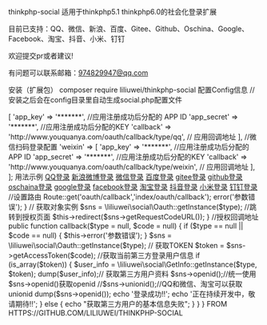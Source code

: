 thinkphp-social
适用于thinkphp5.1 thinkphp6.0的社会化登录扩展

目前已支持：QQ、微信、新浪、百度、Gitee、Github、Oschina、Google、Facebook、淘宝、抖音、小米、钉钉

欢迎提交pr或者建议!

有问题可以联系邮箱：974829947@qq.com

安装（扩展包）
composer require liliuwei/thinkphp-social
配置Config信息
// 安装之后会在config目录里自动生成social.php配置文件
<?php
return [
    //腾讯QQ登录配置
    'qq' => [
        'app_key' => '*******', //应用注册成功后分配的 APP ID
        'app_secret' => '*******',  //应用注册成功后分配的KEY
        'callback' => 'http://www.youquanya.com/oauth/callback/type/qq', // 应用回调地址
    ],
    //微信扫码登录配置
    'weixin' => [
         'app_key' => '*******', //应用注册成功后分配的 APP ID
         'app_secret' => '*******',  //应用注册成功后分配的KEY
         'callback' => 'http://www.youquanya.com/oauth/callback/type/weixin', // 应用回调地址
    ],
];
用法示例
<a href="{:url('Oauth/login',['type'=>'qq'])}">QQ登录</a>
<a href="{:url('Oauth/login',['type'=>'sina'])}">新浪微博登录</a>
<a href="{:url('Oauth/login',['type'=>'weixin'])}">微信登录</a>
<a href="{:url('Oauth/login',['type'=>'baidu'])}">百度登录</a>
<a href="{:url('Oauth/login',['type'=>'gitee'])}">gitee登录</a>
<a href="{:url('Oauth/login',['type'=>'github'])}">github登录</a>
<a href="{:url('Oauth/login',['type'=>'oschaina'])}">oschaina登录</a>
<a href="{:url('Oauth/login',['type'=>'google'])}">google登录</a>
<a href="{:url('Oauth/login',['type'=>'facebook'])}">facebook登录</a>
<a href="{:url('Oauth/login',['type'=>'taobao'])}">淘宝登录</a>
<a href="{:url('Oauth/login',['type'=>'douyin'])}">抖音登录</a>
<a href="{:url('Oauth/login',['type'=>'xiaomi'])}">小米登录</a>
<a href="{:url('Oauth/login',['type'=>'dingtalk'])}">钉钉登录</a>
//设置路由
Route::get('oauth/callback','index/oauth/callback');
<?php

namespace app\index\controller;
use think\Controller;
class Oauth extends Controller
{
    //登录地址
        public function login($type = null)
        {
            if ($type == null) {
                $this->error('参数错误');
            }
            // 获取对象实例
            $sns = \liliuwei\social\Oauth::getInstance($type);
            //跳转到授权页面
            $this->redirect($sns->getRequestCodeURL());
        }
    
        //授权回调地址
        public function callback($type = null, $code = null)
        {
            if ($type == null || $code == null) {
                $this->error('参数错误');
            }
            $sns = \liliuwei\social\Oauth::getInstance($type);
            // 获取TOKEN
            $token = $sns->getAccessToken($code);
            //获取当前第三方登录用户信息
            if (is_array($token)) {
                $user_info = \liliuwei\social\GetInfo::getInstance($type, $token);
                dump($user_info);// 获取第三方用户资料
                $sns->openid();//统一使用$sns->openid()获取openid
                //$sns->unionid();//QQ和微信、淘宝可以获取unionid
                dump($sns->openid());
                echo '登录成功!!';
                echo '正在持续开发中，敬请期待!!';
            } else {
                echo "获取第三方用户的基本信息失败";
            }
        }
}

FROM HTTPS://GITHUB.COM/LILIUWEI/THINKPHP-SOCIAL